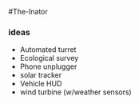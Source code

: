 #The-Inator

### ideas
- Automated turret 
- Ecological survey
- Phone unplugger
- solar tracker
- Vehicle HUD
- wind turbine (w/weather sensors)
